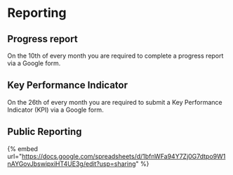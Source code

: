# Reporting

## Progress report

On the 10th of every month you are required to complete a progress report via a Google form.

## Key Performance Indicator&#x20;

On the 26th of every month you are required to submit a Key Performance Indicator (KPI) via a Google form.

## Public Reporting

{% embed url="https://docs.google.com/spreadsheets/d/1bfnWFa94Y7Zj0G7dtpo9W1nAYGovJbswipxiHT4UE3g/edit?usp=sharing" %}
